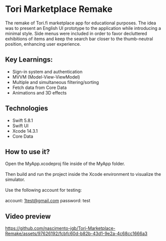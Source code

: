 # Tori Marketplace Remake
The remake of Tori.fi marketplace app for educational purposes. The idea was to present an English UI prototype to the application while introducing a minimal style.
Side menus were included in order to favor decluttered exhibitions of items and keep the search bar closer to the thumb-neutral position, enhancing user experience.

## Key Learnings:

- Sign-in system and authentication
- MVVM (Model-View-ViewModel) 
- Multiple and simultaneous filtering/sorting
- Fetch data from Core Data
- Animations and 3D effects

## Technologies

- Swift 5.8.1
- Swift UI
- Xcode 14.3.1
- Core Data

## How to use it?

  Open the MyApp.xcodeproj file inside of the MyApp folder.
  <br></br>
  Then build and run the project inside the Xcode environment to visualize the simulator.
  <br></br>
  Use the following account for testing:
  <br></br>
  account: 1test@gmail.com password: test 


## Video preview


https://github.com/nascimento-jgb/Tori-Marketplace-Remake/assets/97626192/fcbfc60d-b82b-43d1-9e2a-4c68cc1666a3



